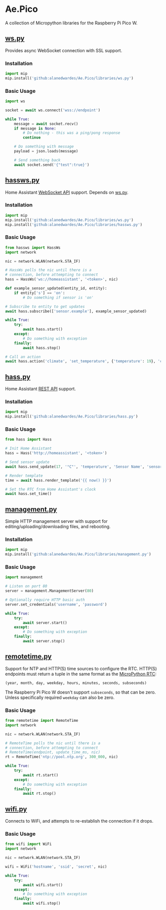 # Ae.Pico

A collection of Micropython libraries for the Raspberry Pi Pico W.

## [ws.py](./libraries/ws.py)

Provides async WebSocket connection with SSL support.

### Installation

```python
import mip
mip.install('github:alanedwardes/Ae.Pico/libraries/ws.py')
```

### Basic Usage

```python
import ws

socket = await ws.connect('wss://endpoint')

while True:
    message = await socket.recv()        
    if message is None:
        # Do nothing - this was a ping/pong response
        continue

    # Do something with message
    payload = json.loads(message)

    # Send something back
    await socket.send('{"test":true}')
```

## [hassws.py](./libraries/hassws.py)

Home Assistant [WebSocket API](https://developers.home-assistant.io/docs/api/websocket/) support. Depends on [ws.py](#wspy).

### Installation

```python
import mip
mip.install('github:alanedwardes/Ae.Pico/libraries/ws.py')
mip.install('github:alanedwardes/Ae.Pico/libraries/hassws.py')
```

### Basic Usage

```python
from hassws import HassWs
import network

nic = network.WLAN(network.STA_IF)

# HassWs polls the nic until there is a
# connection, before attempting to connect
hass = HassWs('ws://homeassistant', '<token>', nic)

def example_sensor_updated(entity_id, entity):
    if entity['s'] == 'on':
        # Do something if sensor is 'on'

# Subscribe to entity to get updates
await hass.subscribe(['sensor.example'], example_sensor_updated)

while True:
    try:
        await hass.start()
    except:
        # Do something with exception
    finally:
        await hass.stop()

# Call an action
await hass.action('climate', 'set_temperature', {'temperature': 19}, 'climate.kitchen')
```

## [hass.py](./libraries/hass.py)

Home Assistant [REST API](https://developers.home-assistant.io/docs/api/rest/) support.

### Installation

```python
import mip
mip.install('github:alanedwardes/Ae.Pico/libraries/hass.py')
```

### Basic Usage

```python
from hass import Hass

# Init Home Assistant
hass = Hass('http://homeassistant', '<token>')

# Send sensor update
await hass.send_update(17, '°C"', 'temperature', 'Sensor Name', 'sensor.my_sensor_id')

# Render template
time = await hass.render_template('{{ now() }}')

# Set the RTC from Home Assistant's clock
await hass.set_time()
```

## [management.py](./libraries/management.py)

Simple HTTP management server with support for editing/uploading/downloading files, and rebooting.

### Installation

```python
import mip
mip.install('github:alanedwardes/Ae.Pico/libraries/management.py')
```

### Basic Usage

```python
import management

# Listen on port 80
server = management.ManagementServer(80)

# Optionally require HTTP basic auth
server.set_credentials('username', 'password')

while True:
    try:
        await server.start()
    except:
        # Do something with exception
    finally:
        await server.stop()
```

## [remotetime.py](./libraries/remotetime.py)

Support for NTP and HTTP(S) time sources to configure the RTC. HTTP(S) endpoints must return a tuple in the same format as the [MicroPython RTC](https://docs.micropython.org/en/latest/library/machine.RTC.html):
```
(year, month, day, weekday, hours, minutes, seconds, subseconds)
```
The Raspberry Pi Pico W doesn't support `subseconds`, so that can be zero. Unless specifically required `weekday` can also be zero.

### Basic Usage

```python
from remotetime import RemoteTime
import network

nic = network.WLAN(network.STA_IF)

# RemoteTime polls the nic until there is a
# connection, before attempting to connect
# RemoteTime(endpoint, update_time_ms, nic)
rt = RemoteTime('ntp://pool.ntp.org', 300_000, nic)

while True:
    try:
        await rt.start()
    except:
        # Do something with exception
    finally:
        await rt.stop()
```

## [wifi.py](./libraries/wifi.py)

Connects to WiFi, and attempts to re-establish the connection if it drops.

### Basic Usage

```python
from wifi import WiFi
import network

nic = network.WLAN(network.STA_IF)

wifi = WiFi('hostname', 'ssid', 'secret', nic)

while True:
    try:
        await wifi.start()
    except:
        # Do something with exception
    finally:
        await wifi.stop()
```
